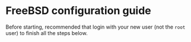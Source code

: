 # FreeBSD configuration guide

Before starting, recommended that login with your new user (not the `root` user) to finish all the steps below.
